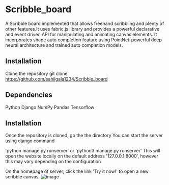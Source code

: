 # Scribble_board
A Scribble board implemented that allows freehand scribbling and plenty of other features.It uses fabric.js library and provides a powerful declarative and event driven API for manipulating and animating canvas elements. It incorporates shape auto completion feature using PointNet-powerful deep neural architecture and trained auto completion models.
## Installation
Clone the repository
git clone https://github.com/sahilgala1234/Scribble_board

## Dependencies
Python
Django
NumPy
Pandas
Tensorflow

## Installation
Once the repository is cloned, go the the directory
You can start the server using django command

'python manage.py runserver' or 'python3 manage.py runserver' 
This will open the website locally on the default address '127.0.0.1:8000', however this may vary depending on the configuration

On the homepage of server, click the link 'Try it now!' to open a new scribble canvas.
![image](https://github.com/sahilgala1234/Scribble_board/assets/100221488/e60532b0-c1ea-44c7-a8f1-31f32ad008e5)

